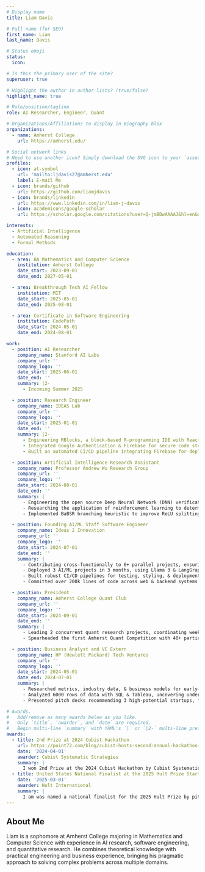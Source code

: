```yaml
---
# Display name
title: Liam Davis

# Full name (for SEO)
first_name: Liam
last_name: Davis

# Status emoji
status:
  icon: 

# Is this the primary user of the site?
superuser: true

# Highlight the author in author lists? (true/false)
highlight_name: true

# Role/position/tagline
role: AI Researcher, Engineer, Quant

# Organizations/Affiliations to display in Biography blox
organizations:
  - name: Amherst College
    url: https://amherst.edu/

# Social network links
# Need to use another icon? Simply download the SVG icon to your `assets/media/icons/` folder.
profiles:
  - icon: at-symbol
    url: 'mailto:ljdavis27@amherst.edu'
    label: E-mail Me
  - icon: brands/github
    url: https://github.com/liamjdavis
  - icon: brands/linkedin
    url: https://www.linkedin.com/in/liam-j-davis
  - icon: academicons/google-scholar
    url: https://scholar.google.com/citations?user=Q-jmBDwAAAAJ&hl=en&oi=sra

interests:
  - Artificial Intelligence
  - Automated Reasoning
  - Formal Methods

education:
  - area: BA Mathematics and Computer Science
    institution: Amherst College
    date_start: 2023-09-01
    date_end: 2027-05-01

  - area: Breakthrough Tech AI Fellow
    institution: MIT
    date_start: 2025-05-01
    date_end: 2025-08-01

  - area: Certificate in Software Engineering
    institution: CodePath
    date_start: 2024-05-01
    date_end: 2024-08-01

work:
  - position: AI Researcher
    company_name: Stanford AI Labs
    company_url: ''
    company_logo: ''
    date_start: 2025-06-01
    date_end: ''
    summary: |2-
      - Incoming Summer 2025

  - position: Research Engineer
    company_name: IDEAS Lab
    company_url: ''
    company_logo: ''
    date_start: 2025-01-01
    date_end: ''
    summary: |2-
      - Engineering RBlocks, a block-based R-programming IDE with React & Firebase for 200+ intro statistics students each year
      - Integrated Google Authentication & Firebase for secure code storage & retrieval for hundreds of users
      - Built an automated CI/CD pipeline integrating Firebase for deployment, ensuring seamless updates & scalability

  - position: Artificial Intelligence Research Assistant
    company_name: Professor Andrew Wu Research Group
    company_url: ''
    company_logo: ''
    date_start: 2024-08-01
    date_end: ''
    summary: |
      - Engineering the open source Deep Neural Network (DNN) verification framework Marabou with C++ & Python
      - Researching the application of reinforcement learning to deterministic branching strategies to improve them in real time
      - Implemented BaBSR branching heuristic to improve ReLU splitting, reducing verification time by up to 31%

  - position: Founding AI/ML Staff Software Engineer
    company_name: Ideas 2 Innovation
    company_url: ''
    company_logo: ''
    date_start: 2024-07-01
    date_end: ''
    summary: |
      - Contributing cross-functionally to 6+ parallel projects, ensuring high code quality & best practices in a team of 24
      - Deployed 3 AI/ML projects in 3 months, using Llama 3 & LangGraph to integrate AI agents into products
      - Built robust CI/CD pipelines for testing, styling, & deployment, using 2000+ GitHub Actions minutes over 3 months
      - Committed over 200k lines of code across web & backend systems over a 3 month period

  - position: President
    company_name: Amherst College Quant Club
    company_url: ''
    company_logo: ''
    date_start: 2024-09-01
    date_end: ''
    summary: |
      - Leading 2 concurrent quant research projects, coordinating weekly meetings & communication for 36 club members
      - Spearheaded the first Amherst Quant Competition with 40+ participants, developing a live trading platform in C++ that executed 10,000+ trades in real time

  - position: Business Analyst and VC Extern
    company_name: HP (Hewlett Packard) Tech Ventures
    company_url: ''
    company_logo: ''
    date_start: 2024-05-01
    date_end: 2024-07-01
    summary: |
      - Researched metrics, industry data, & business models for early-stage AI startups, identifying KPIs, OKRs & market trends
      - Analyzed 6000 rows of data with SQL & Tableau, uncovering underlying time-series trends to guide long-term investments
      - Presented pitch decks recommending 3 high-potential startups, facilitating informed investment due diligence

# Awards.
#   Add/remove as many awards below as you like.
#   Only `title`, `awarder`, and `date` are required.
#   Begin multi-line `summary` with YAML's `|` or `|2-` multi-line prefix and indent 2 spaces below.
awards:
  - title: 2nd Prize at 2024 Cubist Hackathon
    url: https://point72.com/blog/cubist-hosts-second-annual-hackathon-in-new-york/
    date: '2024-04-01'
    awarder: Cubist Systematic Strategies
    summary: |
      I won 2nd Prize at the 2024 Cubist Hackathon by Cubist Systematic Strategies and Point72 as the only first year undergrad invited amongst Masters and PhD students. For the hackathon, I built Vendor Map, an end-to-end web application that streams live NYC foot traffic data and combines it with game theory principles to optimally allocate food vendors across the city.
  - title: United States National Finalist at the 2025 Hult Prize Startup Pitch Challenge
    date: '2025-03-01'
    awarder: Hult International
    summary: |
      I am was named a national finalist for the 2025 Hult Prize by pitching TalentNexus, an personalized AI onboarding experience to go from new hire to high performer.
---
```


## About Me

Liam is a sophomore at Amherst College majoring in Mathematics and Computer Science with experience in AI research, software engineering, and quantitative research. He combines theoretical knowledge with practical engineering
and business experience, bringing his pragmatic approach to solving complex problems across multiple domains.